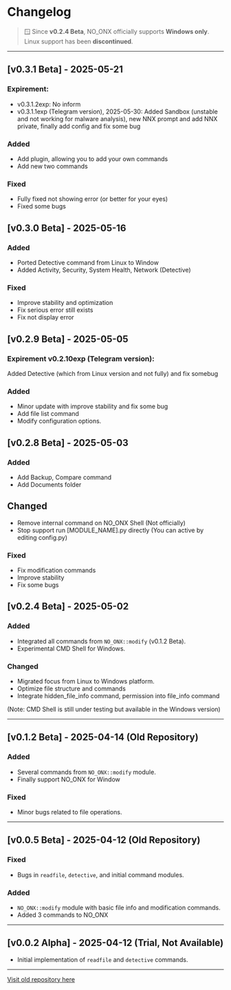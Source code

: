 # Changelog
> 🪟 Since **v0.2.4 Beta**, NO_ONX officially supports **Windows only**. Linux support has been **discontinued**.

---
## [v0.3.1 Beta] - 2025-05-21
### Expirement:
- v0.3.1.2exp: No inform
- v0.3.1.1exp (Telegram version), 2025-05-30: Added Sandbox (unstable and not working for malware analysis), new NNX prompt and add NNX private, finally add config and fix some bug
### Added
- Add plugin, allowing you to add your own commands
- Add new two commands

### Fixed
- Fully fixed not showing error (or better for your eyes)
- Fixed some bugs

## [v0.3.0 Beta] - 2025-05-16
### Added
- Ported Detective command from Linux to Window
- Added Activity, Security, System Health, Network (Detective)

### Fixed
- Improve stability and optimization
- Fix serious error still exists
- Fix not display error
  
## [v0.2.9 Beta] - 2025-05-05
### Expirement v0.2.10exp (Telegram version): 
Added Detective (which from Linux version and not fully) and fix somebug

### Added
- Minor update with improve stability and fix some bug
- Add file list command
- Modify configuration options.

## [v0.2.8 Beta] - 2025-05-03
### Added
- Add Backup, Compare command
- Add Documents folder

## Changed
- Remove internal command on NO_ONX Shell (Not officially)
- Stop support run [MODULE_NAME].py directly (You can active by editing config.py)

### Fixed
- Fix modification commands
- Improve stability
- Fix some bugs

## [v0.2.4 Beta] - 2025-05-02
### Added
- Integrated all commands from `NO_ONX::modify` (v0.1.2 Beta).
- Experimental CMD Shell for Windows.

### Changed
- Migrated focus from Linux to Windows platform.
- Optimize file structure and commands
- Integrate hidden_file_info command, permission into file_info command

(Note: CMD Shell is still under testing but available in the Windows version)

---

## [v0.1.2 Beta] - 2025-04-14 (Old Repository)
### Added
- Several commands from `NO_ONX::modify` module.
- Finally support NO_ONX for Window

### Fixed
- Minor bugs related to file operations.

---

## [v0.0.5 Beta] - 2025-04-12 (Old Repository)
### Fixed
- Bugs in `readfile`, `detective`, and initial command modules.

### Added
- `NO_ONX::modify` module with basic file info and modification commands.
- Added 3 commands to NO_ONX
---

## [v0.0.2 Alpha] - 2025-04-12 (Trial, Not Available)
- Initial implementation of `readfile` and `detective` commands.

---
[Visit old repository here](https://github.com/DevStatesSmp/NO_ONX-old)

